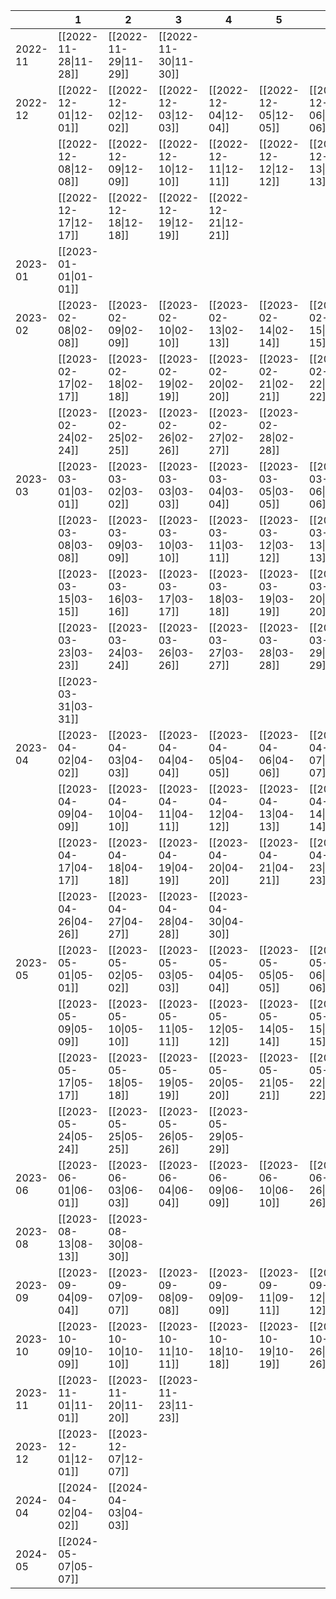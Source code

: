 |         | 1                     | 2                     | 3                     | 4                     | 5                     | 6                     | 7                     |
| ------- | --------------------- | --------------------- | --------------------- | --------------------- | --------------------- | --------------------- | --------------------- |
| 2022-11 | [[2022-11-28\|11-28]] | [[2022-11-29\|11-29]] | [[2022-11-30\|11-30]] |                       |                       |                       |                       |
| 2022-12 | [[2022-12-01\|12-01]] | [[2022-12-02\|12-02]] | [[2022-12-03\|12-03]] | [[2022-12-04\|12-04]] | [[2022-12-05\|12-05]] | [[2022-12-06\|12-06]] | [[2022-12-07\|12-07]] |
|         | [[2022-12-08\|12-08]] | [[2022-12-09\|12-09]] | [[2022-12-10\|12-10]] | [[2022-12-11\|12-11]] | [[2022-12-12\|12-12]] | [[2022-12-13\|12-13]] | [[2022-12-15\|12-15]] |
|         | [[2022-12-17\|12-17]] | [[2022-12-18\|12-18]] | [[2022-12-19\|12-19]] | [[2022-12-21\|12-21]] |                       |                       |                       |
| 2023-01 | [[2023-01-01\|01-01]] |                       |                       |                       |                       |                       |                       |
| 2023-02 | [[2023-02-08\|02-08]] | [[2023-02-09\|02-09]] | [[2023-02-10\|02-10]] | [[2023-02-13\|02-13]] | [[2023-02-14\|02-14]] | [[2023-02-15\|02-15]] | [[2023-02-16\|02-16]] |
|         | [[2023-02-17\|02-17]] | [[2023-02-18\|02-18]] | [[2023-02-19\|02-19]] | [[2023-02-20\|02-20]] | [[2023-02-21\|02-21]] | [[2023-02-22\|02-22]] | [[2023-02-23\|02-23]] |
|         | [[2023-02-24\|02-24]] | [[2023-02-25\|02-25]] | [[2023-02-26\|02-26]] | [[2023-02-27\|02-27]] | [[2023-02-28\|02-28]] |                       |                       |
| 2023-03 | [[2023-03-01\|03-01]] | [[2023-03-02\|03-02]] | [[2023-03-03\|03-03]] | [[2023-03-04\|03-04]] | [[2023-03-05\|03-05]] | [[2023-03-06\|03-06]] | [[2023-03-07\|03-07]] |
|         | [[2023-03-08\|03-08]] | [[2023-03-09\|03-09]] | [[2023-03-10\|03-10]] | [[2023-03-11\|03-11]] | [[2023-03-12\|03-12]] | [[2023-03-13\|03-13]] | [[2023-03-14\|03-14]] |
|         | [[2023-03-15\|03-15]] | [[2023-03-16\|03-16]] | [[2023-03-17\|03-17]] | [[2023-03-18\|03-18]] | [[2023-03-19\|03-19]] | [[2023-03-20\|03-20]] | [[2023-03-22\|03-22]] |
|         | [[2023-03-23\|03-23]] | [[2023-03-24\|03-24]] | [[2023-03-26\|03-26]] | [[2023-03-27\|03-27]] | [[2023-03-28\|03-28]] | [[2023-03-29\|03-29]] | [[2023-03-30\|03-30]] |
|         | [[2023-03-31\|03-31]] |                       |                       |                       |                       |                       |                       |
| 2023-04 | [[2023-04-02\|04-02]] | [[2023-04-03\|04-03]] | [[2023-04-04\|04-04]] | [[2023-04-05\|04-05]] | [[2023-04-06\|04-06]] | [[2023-04-07\|04-07]] | [[2023-04-08\|04-08]] |
|         | [[2023-04-09\|04-09]] | [[2023-04-10\|04-10]] | [[2023-04-11\|04-11]] | [[2023-04-12\|04-12]] | [[2023-04-13\|04-13]] | [[2023-04-14\|04-14]] | [[2023-04-16\|04-16]] |
|         | [[2023-04-17\|04-17]] | [[2023-04-18\|04-18]] | [[2023-04-19\|04-19]] | [[2023-04-20\|04-20]] | [[2023-04-21\|04-21]] | [[2023-04-23\|04-23]] | [[2023-04-24\|04-24]] |
|         | [[2023-04-26\|04-26]] | [[2023-04-27\|04-27]] | [[2023-04-28\|04-28]] | [[2023-04-30\|04-30]] |                       |                       |                       |
| 2023-05 | [[2023-05-01\|05-01]] | [[2023-05-02\|05-02]] | [[2023-05-03\|05-03]] | [[2023-05-04\|05-04]] | [[2023-05-05\|05-05]] | [[2023-05-06\|05-06]] | [[2023-05-07\|05-07]] |
|         | [[2023-05-09\|05-09]] | [[2023-05-10\|05-10]] | [[2023-05-11\|05-11]] | [[2023-05-12\|05-12]] | [[2023-05-14\|05-14]] | [[2023-05-15\|05-15]] | [[2023-05-16\|05-16]] |
|         | [[2023-05-17\|05-17]] | [[2023-05-18\|05-18]] | [[2023-05-19\|05-19]] | [[2023-05-20\|05-20]] | [[2023-05-21\|05-21]] | [[2023-05-22\|05-22]] | [[2023-05-23\|05-23]] |
|         | [[2023-05-24\|05-24]] | [[2023-05-25\|05-25]] | [[2023-05-26\|05-26]] | [[2023-05-29\|05-29]] |                       |                       |                       |
| 2023-06 | [[2023-06-01\|06-01]] | [[2023-06-03\|06-03]] | [[2023-06-04\|06-04]] | [[2023-06-09\|06-09]] | [[2023-06-10\|06-10]] | [[2023-06-26\|06-26]] |                       |
| 2023-08 | [[2023-08-13\|08-13]] | [[2023-08-30\|08-30]] |                       |                       |                       |                       |                       |
| 2023-09 | [[2023-09-04\|09-04]] | [[2023-09-07\|09-07]] | [[2023-09-08\|09-08]] | [[2023-09-09\|09-09]] | [[2023-09-11\|09-11]] | [[2023-09-12\|09-12]] | [[2023-09-18\|09-18]] |
| 2023-10 | [[2023-10-09\|10-09]] | [[2023-10-10\|10-10]] | [[2023-10-11\|10-11]] | [[2023-10-18\|10-18]] | [[2023-10-19\|10-19]] | [[2023-10-26\|10-26]] |                       |
| 2023-11 | [[2023-11-01\|11-01]] | [[2023-11-20\|11-20]] | [[2023-11-23\|11-23]] |                       |                       |                       |                       |
| 2023-12 | [[2023-12-01\|12-01]] | [[2023-12-07\|12-07]] |                       |                       |                       |                       |                       |
| 2024-04 | [[2024-04-02\|04-02]] | [[2024-04-03\|04-03]] |                       |                       |                       |                       |                       |
| 2024-05 | [[2024-05-07\|05-07]] |                       |                       |                       |                       |                       |                       |
